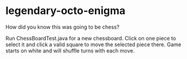 # legendary-octo-enigma
How did you know this was going to be chess?

Run ChessBoardTest.java for a new chessboard.
Click on one piece to select it and click a valid square to move the selected piece there.
Game starts on white and will shuffle turns with each move.
